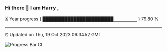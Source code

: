 ### Hi there 👋 I am Harry , 

⏳ Year progress { ███████████████████████▁▁▁▁▁▁▁ } 79.80 %

---

⏰ Updated on Thu, 19 Oct 2023 06:34:52 GMT

![Progress Bar CI](https://github.com/duykhang68/duykhang68/workflows/Progress%20Bar%20CI/badge.svg)
